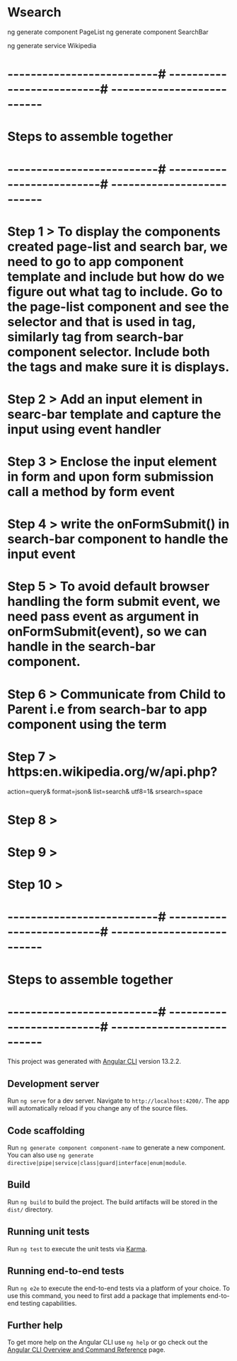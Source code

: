 # Wsearch

ng generate component PageList
ng generate component SearchBar

ng generate service Wikipedia

# --------------------------# --------------------------# --------------------------
# Steps to assemble together
# --------------------------# --------------------------# --------------------------

# Step 1 > To display the components created page-list and search bar, we need to go to app component template and include but how do we figure out what tag to include. Go to the page-list component and see the selector and that is used in tag<app-page-list>, similarly <app-search-bar> tag from search-bar component selector. Include both the tags and make sure it is displays.

# Step 2 > Add an input element in searc-bar template and capture the input using event handler

# Step 3 > Enclose the input element in form and upon form submission call a method by form event

# Step 4 > write the onFormSubmit() in search-bar component to handle the input event

# Step 5 > To avoid default browser handling the form submit event, we need pass event as argument in onFormSubmit(event), so we can handle in the search-bar component.

# Step 6 > Communicate from Child to Parent i.e from search-bar to app component using the term

# Step 7 > https:en.wikipedia.org/w/api.php?
action=query&
format=json&
list=search&
utf8=1&
srsearch=space

# Step 8 >
# Step 9 >
# Step 10 >

# --------------------------# --------------------------# --------------------------
# Steps to assemble together
# --------------------------# --------------------------# --------------------------
This project was generated with [Angular CLI](https://github.com/angular/angular-cli) version 13.2.2.

## Development server

Run `ng serve` for a dev server. Navigate to `http://localhost:4200/`. The app will automatically reload if you change any of the source files.

## Code scaffolding

Run `ng generate component component-name` to generate a new component. You can also use `ng generate directive|pipe|service|class|guard|interface|enum|module`.

## Build

Run `ng build` to build the project. The build artifacts will be stored in the `dist/` directory.

## Running unit tests

Run `ng test` to execute the unit tests via [Karma](https://karma-runner.github.io).

## Running end-to-end tests

Run `ng e2e` to execute the end-to-end tests via a platform of your choice. To use this command, you need to first add a package that implements end-to-end testing capabilities.

## Further help

To get more help on the Angular CLI use `ng help` or go check out the [Angular CLI Overview and Command Reference](https://angular.io/cli) page.
